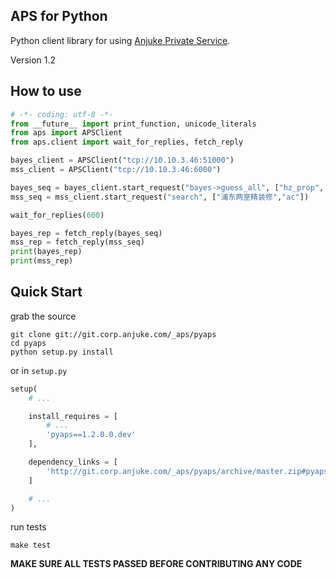 ## APS for Python

Python client library for using [Anjuke Private Service](http://git.corp.anjuke.com/_aps/spec).

Version 1.2

## How to use

```python
# -*- coding: utf-8 -*-
from __future__ import print_function, unicode_literals
from aps import APSClient
from aps.client import wait_for_replies, fetch_reply

bayes_client = APSClient("tcp://10.10.3.46:51000")
mss_client = APSClient("tcp://10.10.3.46:6000")

bayes_seq = bayes_client.start_request("bayes->guess_all", ["hz_prop", "未来资产大厦"])
mss_seq = mss_client.start_request("search", ["浦东两室精装修","ac"])

wait_for_replies(600)

bayes_rep = fetch_reply(bayes_seq)
mss_rep = fetch_reply(mss_seq)
print(bayes_rep)
print(mss_rep)
```

## Quick Start

grab the source

```
git clone git://git.corp.anjuke.com/_aps/pyaps
cd pyaps
python setup.py install
```

or in `setup.py`

```python
setup(
    # ...

    install_requires = [
        # ...
        'pyaps==1.2.0.0.dev'
    ],

    dependency_links = [
        'http://git.corp.anjuke.com/_aps/pyaps/archive/master.zip#pyaps-1.2.0.0.dev'
    ]

    # ...
)
```

run tests

```
make test
```

**MAKE SURE ALL TESTS PASSED BEFORE CONTRIBUTING ANY CODE**
